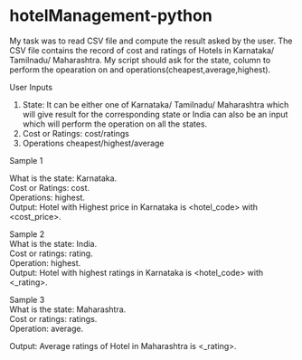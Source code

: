 # hotelManagement-python
My task was to read CSV file and compute the result asked by the user. The CSV file contains the record of cost and ratings of Hotels in Karnataka/ Tamilnadu/ Maharashtra.
My script should ask for the state, column to perform the opearation on and operations(cheapest,average,highest).

User Inputs <br>
1. State: It can be either one of Karnataka/ Tamilnadu/ Maharashtra which will give result for the corresponding state or India can also be an input which will perform the
   operation on all the states.<br>
2. Cost or Ratings: cost/ratings <br>
3. Operations cheapest/highest/average<br>

Sample 1<br>

What is the state: Karnataka.<br>
Cost or Ratings: cost.<br>
Operations: highest.<br>
Output: Hotel with Highest price in Karnataka is <hotel_code> with <cost_price>.<br>

Sample 2<br>
What is the state: India.<br>
Cost or ratings: rating.<br>
Operation: highest.<br>
Output: Hotel with highest ratings in Karnataka is <hotel_code> with <_rating>.<br>

Sample 3<br>
What is the state: Maharashtra.<br>
Cost or ratings: ratings.<br>
Operation: average.<br>
<!--on choosing average it has to return only the cost or ratings based on which state user had input.--!>
Output: Average ratings of Hotel in Maharashtra is <_rating>.
